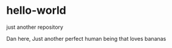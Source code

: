 # hello-world
just another repository

Dan here, Just another perfect human being that loves bananas
